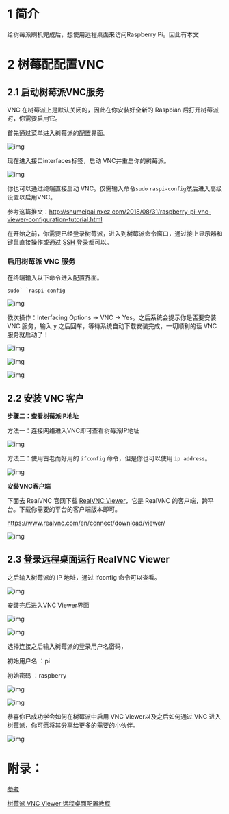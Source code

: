 

# 1 简介

给树莓派刷机完成后，想使用远程桌面来访问Raspberry Pi。因此有本文

# 2 树莓配配置VNC

## 2.1 启动树莓派VNC服务

VNC 在树莓派上是默认关闭的，因此在你安装好全新的 Raspbian 后打开树莓派时，你需要启用它。

首先通过菜单进入树莓派的配置界面。

![img](树莓派配置VNC/1676575-20191005163952432-442798078.png)

 现在进入接口interfaces标签，启动 VNC并重启你的树莓派。

![img](树莓派配置VNC/1676575-20191005164051372-1045237655.png)

 你也可以通过终端直接启动 VNC。仅需输入命令`sudo` `raspi-config`然后进入高级设置以启用VNC。

参考这篇推文：http://shumeipai.nxez.com/2018/08/31/raspberry-pi-vnc-viewer-configuration-tutorial.html

在开始之前，你需要已经登录树莓派，进入到树莓派命令窗口，通过接上显示器和键鼠直接操作或[通过 SSH 登录](https://shumeipai.nxez.com/2024/04/22/use-putty-to-login-to-your-raspberry-pi-via-ssh.html)都可以。

### 启用树莓派 VNC 服务

在终端输入以下命令进入配置界面。

```
sudo` `raspi-config
```

![img](树莓派配置VNC/20240430231143675-0.png)
 
 依次操作：Interfacing Options -> VNC -> Yes。之后系统会提示你是否要安装 VNC 服务，输入 y 之后回车，等待系统自动下载安装完成，一切顺利的话 VNC 服务就启动了！

![img](树莓派配置VNC/20240430231143816-0.png)

![img](树莓派配置VNC/20240430231143137-0.png)

![img](树莓派配置VNC/20240430231143872-0.png)

## 2.2 安装 VNC 客户

**步骤二：查看树莓派IP地址**

方法一：连接网络进入VNC即可查看树莓派IP地址

![img](树莓派配置VNC/1676575-20191005164536946-1419549629.png)

 

 

 方法二：使用古老而好用的 `ifconfig` 命令，但是你也可以使用 `ip address`。

![img](树莓派配置VNC/1676575-20191005164830160-33993273.png)

**安装VNC客户端**

下面去 RealVNC 官网下载 [RealVNC Viewer](https://www.realvnc.com/en/connect/download/viewer/)，它是 RealVNC 的客户端，跨平台。下载你需要的平台的客户端版本即可。

https://www.realvnc.com/en/connect/download/viewer/

![img](树莓派配置VNC/1676575-20191005164949471-2067419034.png)

 

 

## **2.3 登录远程桌面运行 RealVNC Viewer**

之后输入树莓派的 IP 地址，通过 ifconfig 命令可以查看。

![img](树莓派配置VNC/1676575-20191005165136539-1975245555.png)

 

 

 安装完后进入VNC Viewer界面

![img](树莓派配置VNC/1676575-20191005165230173-2044423995.png)

 

![img](树莓派配置VNC/1676575-20191005165418196-1706900315.png)

 选择连接之后输入树莓派的登录用户名密码，

初始用户名 ：pi

初始密码 ：raspberry

![img](树莓派配置VNC/1676575-20191005165431555-558991215.png)

 ![img](树莓派配置VNC/1676575-20191005165502312-1971774185.png)

 

 

恭喜你已成功学会如何在树莓派中启用 VNC Viewer以及之后如何通过 VNC 进入树莓派，你可愿将其分享给更多的需要的小伙伴。

![img](树莓派配置VNC/1676575-20191007105910852-346603110.gif)

 

 

#  附录：

[参考](https://www.cnblogs.com/gghy/p/11625139.html#:~:text=VNC%20%E5%9C%A8%E6%A0%91%E8%8E%93%E6%B4%BE%E4%B8%8A%E6%98%AF%E9%BB%98%E8%AE%A4%E5%85%B3%E9%97%AD%E7%9A%84%EF%BC%8C%E5%9B%A0%E6%AD%A4%E5%9C%A8%E4%BD%A0%E5%AE%89%E8%A3%85%E5%A5%BD%E5%85%A8%E6%96%B0%E7%9A%84%20Raspbian%20%E5%90%8E%E6%89%93%E5%BC%80%E6%A0%91%E8%8E%93%E6%B4%BE%E6%97%B6%EF%BC%8C%E4%BD%A0%E9%9C%80%E8%A6%81%E5%90%AF%E7%94%A8%E5%AE%83%E3%80%82%20%E9%A6%96%E5%85%88%E9%80%9A%E8%BF%87%E8%8F%9C%E5%8D%95%E8%BF%9B%E5%85%A5%E6%A0%91%E8%8E%93%E6%B4%BE%E7%9A%84%E9%85%8D%E7%BD%AE%E7%95%8C%E9%9D%A2%E3%80%82%20%E7%8E%B0%E5%9C%A8%E8%BF%9B%E5%85%A5%E6%8E%A5%E5%8F%A3interfaces%E6%A0%87%E7%AD%BE%EF%BC%8C%E5%90%AF%E5%8A%A8,VNC%E5%B9%B6%E9%87%8D%E5%90%AF%E4%BD%A0%E7%9A%84%E6%A0%91%E8%8E%93%E6%B4%BE%E3%80%82%20%E4%BD%A0%E4%B9%9F%E5%8F%AF%E4%BB%A5%E9%80%9A%E8%BF%87%E7%BB%88%E7%AB%AF%E7%9B%B4%E6%8E%A5%E5%90%AF%E5%8A%A8%20VNC%E3%80%82%20%E4%BB%85%E9%9C%80%E8%BE%93%E5%85%A5%E5%91%BD%E4%BB%A4%20sudo%20raspi-config%20%E7%84%B6%E5%90%8E%E8%BF%9B%E5%85%A5%E9%AB%98%E7%BA%A7%E8%AE%BE%E7%BD%AE%E4%BB%A5%E5%90%AF%E7%94%A8VNC%E3%80%82)

[树莓派 VNC Viewer 远程桌面配置教程](http://shumeipai.nxez.com/2018/08/31/raspberry-pi-vnc-viewer-configuration-tutorial.html)
